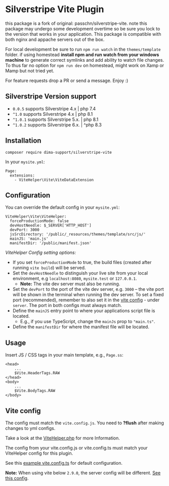 # Silverstripe Vite Plugin

this package is a fork of original: passchn/silverstripe-vite.
note this package may undergo some development overtime so be sure you lock to the version that works in your application.
This package is compatible with both nginx and appache servers out of the box.

For local development be sure to run `npm run watch` in the `themes/template` folder. if using homestead **install npm and run watch from your windows machine** to generate correct symlinks and add ability to watch file changes.
To thus far no option for `npm run dev` on homestead, might work on Xamp or Mamp but not tried yet.

For feature requests drop a PR or send a message.
Enjoy :)

## Silverstripe Version support

* `0.0.5` supports Silverstripe 4.x | php 7.4
* `^1.0` supports Silverstripe 4.x | php 8.1
* `^1.0.1` supports Silverstripe 5.x. | php 8.1
* `^1.0.2` supports Silverstripe 6.x. | ^php 8.3

## Installation

```
composer require dima-support/silverstripe-vite
```

In your `mysite.yml`:

```
Page:
  extensions:
    - ViteHelper\Vite\ViteDataExtension
```

## Configuration

You can override the default config in your `mysite.yml`:

```
ViteHelper\Vite\ViteHelper:
  forceProductionMode: false
  devHostNeedle: $_SERVER['HTTP_HOST']
  devPort: 3000
  jsSrcDirectory: '/public/_resources/themes/template/src/js/'
  mainJS: 'main.js'
  manifestDir: '/public/manifest.json'
```

*ViteHelper Config setting options:*
- If you set `forceProductionMode` to true, the build files (created after running `vite build`) will be served.
- Set the `devHostNeedle` to distinguish your live site from your local environment, e.g `localhost:8080`, `mysite.test` or `127.0.0.1`. 
  - **Note:** The vite dev server must also be running. 
- Set the `devPort` to the port of the vite dev server, e.g. `3000` – the vite port will be shown in the terminal when running the dev server. To set a fixed port (recommended), remember to also set it in the [vite config](https://github.com/brandcom/silverstripe-vite/wiki/example-vite-config) - under `server`. The port in both configs must always match. 
- Define the `mainJS` entry point to where your applications script file is located.
  - E.g., if you use TypeScript, change the `mainJs` prop to `"main.ts"`.
- Define the `manifestDir` for where the manifest file will be located.

## Usage

Insert JS / CSS tags in your main template, e.g., `Page.ss`:

```
<head>
    ...
    $Vite.HeaderTags.RAW
</head>
<body>
    ...
    $Vite.BodyTags.RAW
</body>
```

## Vite config

The config must match the `vite.config.js`. You need to **?flush** after making changes to yml configs.

Take a look at the [ViteHelper.php](https://github.com/passchn/silverstripe-vite/blob/master/src/Vite/ViteHelper.php) for more Information. 

The config from your vite.config.js or vite.config.ts must match your ViteHelper config for this plugin.

See this [example vite.config.ts](https://github.com/brandcom/silverstripe-vite/wiki/example-vite-config) for default configuration. 

**Note:** When using vite below `2.9.0`, the server config will be different. [See this config](https://github.com/brandcom/silverstripe-vite/wiki/example-vite-config#vite-below-290).
